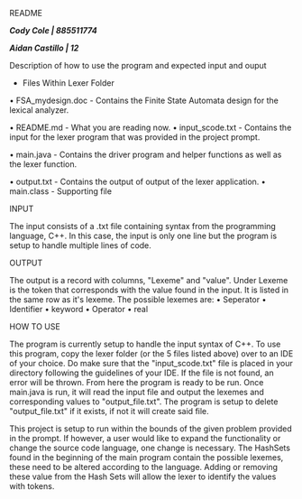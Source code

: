 README

***Cody Cole | 885511774***

***Aidan Castillo | 12***

Description of how to use the program and expected input and ouput 

* Files Within Lexer Folder

• FSA_mydesign.doc - Contains the Finite State Automata design for the lexical analyzer.

• README.md - What you are reading now. • input_scode.txt - Contains the input for the lexer program that was provided in the project prompt.

• main.java - Contains the driver program and helper functions as well as the lexer function.

• output.txt - Contains the output of output of the lexer application. • main.class - Supporting file

INPUT

The input consists of a .txt file containing syntax from the programming language, C++. In this case, the input is only one line but the program is setup to handle multiple lines of code.

OUTPUT

The output is a record with columns, "Lexeme" and "value". Under Lexeme is the token that corresponds with the value found in the input. It is listed in the same row as it's lexeme. The possible lexemes are: • Seperator • Identifier • keyword • Operator • real

HOW TO USE

The program is currently setup to handle the input syntax of C++. To use this program, copy the lexer folder (or the 5 files listed above) over to an IDE of your choice. Do make sure that the "input_scode.txt" file is placed in your directory following the guidelines of your IDE. If the file is not found, an error will be thrown. From here the program is ready to be run. Once main.java is run, it will read the input file and output the lexemes and corresponding values to "output_file.txt". The program is setup to delete "output_file.txt" if it exists, if not it will create said file.

This project is setup to run within the bounds of the given problem provided in the prompt. If however, a user would like to expand the functionality or change the source code language, one change is necessary. The HashSets found in the beginning of the main program contain the possible lexemes, these need to be altered according to the language. Adding or removing these value from the Hash Sets will allow the lexer to identify the values with tokens.
